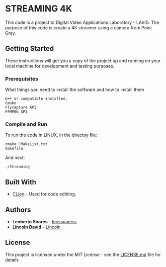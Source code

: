 # STREAMING 4K

This code is a project to Digital Video Applications Laboratory - LAVID. 
The purpose of this code is create a 4K streamer using a camera from Point Grey.

## Getting Started

These instructions will get you a copy of the project up and running on your local machine for development and testing purposes.

### Prerequisites

What things you need to install the software and how to install them

```
G++ or compatible installed.
Cmake
Flycapture API
FFMPEG API
```

### Compile and Run

To run the code in LINUX, in the directoy file:

```
cmake CMakeList.txt
makefile
```

And next:

```
./Streaming
```

## Built With

* [CLion](https://www.jetbrains.com/clion/) - Used for code editting.

## Authors

* **Leoberto Soares** - [leossoaress](https://github.com/leossoaress)
* **Lincoln David** - [Lincoln](http://lavid.ufpb.br/index.php/2015/10/23/lincoln-david/)
## License

This project is licensed under the MIT License - see the [LICENSE.md](LICENSE.md) file for details